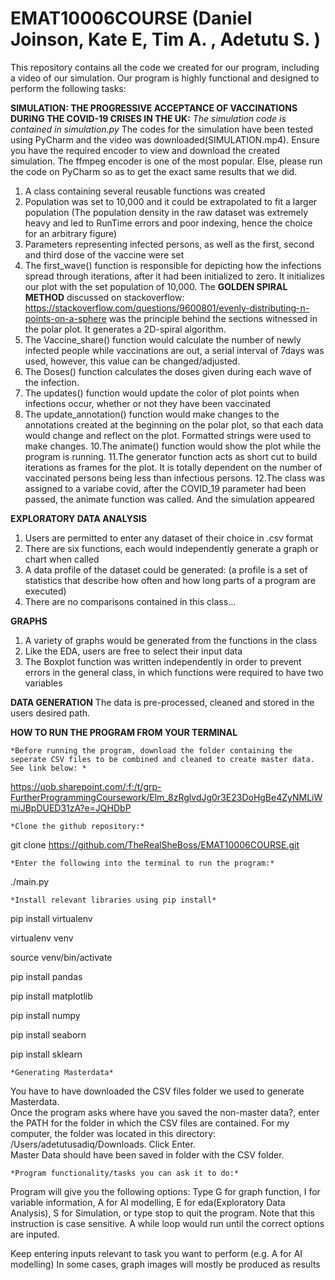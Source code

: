 # EMAT10006COURSE (Daniel Joinson, Kate E, Tim A. , Adetutu S. )
This repository contains all the code we created for our program, including a video of our simulation. 
Our program is highly functional and designed to perform the following tasks:  


**SIMULATION: THE PROGRESSIVE ACCEPTANCE OF VACCINATIONS DURING THE COVID-19 CRISES IN THE UK:**
*The simulation code is contained in simulation.py*
The codes for the simulation have been tested using PyCharm and the video was downloaded(SIMULATION.mp4). 
Ensure you have the required encoder to view and download the created simulation.
The ffmpeg encoder is one of the most popular. Else, please run the code on PyCharm so as to get the exact same results that we did.
1. A class containing several reusable functions was created
2. Population was set to 10,000 and it could be extrapolated to fit a larger population (The population density in the raw dataset was extremely heavy and led to RunTime errors and poor indexing, hence the choice for an arbitrary figure)
3. Parameters representing infected persons, as well as the first, second and third dose of the vaccine were set
4. The first_wave() function is responsible for depicting how the infections spread through iterations, after it had been initialized to zero. It initializes our plot with the set population of 10,000. 
The **GOLDEN SPIRAL METHOD** discussed on stackoverflow: https://stackoverflow.com/questions/9600801/evenly-distributing-n-points-on-a-sphere was the principle behind the sections witnessed in the polar plot. 
It generates a 2D-spiral algorithm.
6. The Vaccine_share() function would calculate the number of newly infected people while vaccinations are out, a serial interval of 7days was used, however, this value can be changed/adjusted. 
7. The Doses() function calculates the doses given during each wave of the infection.
8. The updates() function would update the color of plot points when infections occur, whether or not they have been vaccinated
9. The update_annotation() function would make changes to the annotations created at the beginning on the polar plot, so that each data would change and reflect on the plot. Formatted strings were used to make changes.
10.The animate() function would show the plot while the program is running.
11.The generator function acts as short cut to build iterations as frames for the plot. It is totally dependent on the number of vaccinated persons being less than infectious persons.
12.The class was assigned to a variabe covid, after the COVID_19 parameter had been passed, the animate function was called. And the simulation appeared


**EXPLORATORY DATA ANALYSIS**
1. Users are permitted to enter any dataset of their choice in .csv format
2. There are six functions, each would independently generate a graph or chart when called
3. A data profile of the dataset could be generated: (a profile is a set of statistics that describe how often and how long parts of a program are executed)
4. There are no comparisons contained in this class...

**GRAPHS**
1. A variety of graphs would be generated from the functions in the class
2. Like the EDA, users are free to select their input data
3. The Boxplot function was written independently in order to prevent errors in the general class, in which functions were required to have two variables

**DATA GENERATION**
The data is pre-processed, cleaned and stored in the users desired path.

**HOW TO RUN THE PROGRAM FROM YOUR TERMINAL**

    *Before running the program, download the folder containing the seperate CSV files to be combined and cleaned to create master data. See link below: *     
https://uob.sharepoint.com/:f:/t/grp-FurtherProgrammingCoursework/Elm_8zRglvdJg0r3E23DoHgBe4ZyNMLiWmiJBpDUED31zA?e=JQHDbP

    *Clone the github repository:* 
git clone https://github.com/TheRealSheBoss/EMAT10006COURSE.git 


    *Enter the following into the terminal to run the program:*  
./main.py 

 
    *Install relevant libraries using pip install*
    
pip install virtualenv 


virtualenv venv 


source venv/bin/activate 


pip install pandas 


pip install matplotlib 


pip install numpy


pip install seaborn


pip install sklearn

 
    *Generating Masterdata*
You have to have downloaded the CSV files folder we used to generate Masterdata.  
Once the program asks where have you saved the non-master data?, enter the PATH for the folder in which the CSV files are contained. 
For my computer, the folder was located in this directory: /Users/adetutusadiq/Downloads. 
Click Enter.  
Master Data should have been saved in folder with the CSV folder.

 
    *Program functionality/tasks you can ask it to do:*  
Program will give you the following options: 
Type G for graph function, I for variable information, A for AI modelling, E for eda(Exploratory Data Analysis), S for Simulation, or type stop to quit the program.
Note that this instruction is case sensitive. A while loop would run until the correct options are inputed.


Keep entering inputs relevant to task you want to perform (e.g. A for AI modelling)
In some cases, graph images will mostly be produced as results  
















